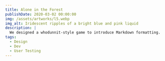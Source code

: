 ```yaml
---
title: Alone in the Forest
publishDate: 2020-03-02 00:00:00
img: /assets/artworks/l5.webp
img_alt: Iridescent ripples of a bright blue and pink liquid
description: |
  We designed a whodunnit-style game to introduce Markdown formatting. Suspense — suspicion — syntax!
tags:
  - Design
  - Dev
  - User Testing
---
```


